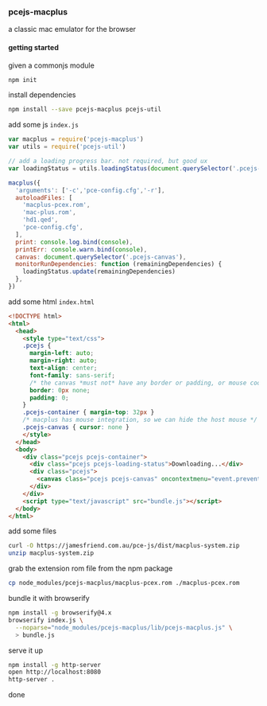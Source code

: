 ### pcejs-macplus
a classic mac emulator for the browser

#### getting started
given a commonjs module
```bash
npm init
```
install dependencies
```bash
npm install --save pcejs-macplus pcejs-util
```

add some js `index.js`
```js
var macplus = require('pcejs-macplus')
var utils = require('pcejs-util')

// add a loading progress bar. not required, but good ux
var loadingStatus = utils.loadingStatus(document.querySelector('.pcejs-loading-status'))

macplus({
  'arguments': ['-c','pce-config.cfg','-r'],
  autoloadFiles: [
    'macplus-pcex.rom',
    'mac-plus.rom',
    'hd1.qed',
    'pce-config.cfg',
  ],
  print: console.log.bind(console),
  printErr: console.warn.bind(console),
  canvas: document.querySelector('.pcejs-canvas'),
  monitorRunDependencies: function (remainingDependencies) {
    loadingStatus.update(remainingDependencies)
  },
})
```

add some html `index.html`
```html
<!DOCTYPE html>
<html>
  <head>
    <style type="text/css">
    .pcejs {
      margin-left: auto;
      margin-right: auto;
      text-align: center;
      font-family: sans-serif;
      /* the canvas *must not* have any border or padding, or mouse coords will be wrong */
      border: 0px none;
      padding: 0;
    }
    .pcejs-container { margin-top: 32px }
    /* macplus has mouse integration, so we can hide the host mouse */
    .pcejs-canvas { cursor: none }
    </style>
  </head>
  <body>
    <div class="pcejs pcejs-container">
      <div class="pcejs pcejs-loading-status">Downloading...</div>
      <div class="pcejs">
        <canvas class="pcejs pcejs-canvas" oncontextmenu="event.preventDefault()"></canvas>
      </div>
    </div>
    <script type="text/javascript" src="bundle.js"></script>
  </body>
</html>
```

add some files
```bash
curl -O https://jamesfriend.com.au/pce-js/dist/macplus-system.zip
unzip macplus-system.zip
```

grab the extension rom file from the npm package
```bash
cp node_modules/pcejs-macplus/macplus-pcex.rom ./macplus-pcex.rom
```

bundle it with browserify
```bash
npm install -g browserify@4.x
browserify index.js \
  --noparse="node_modules/pcejs-macplus/lib/pcejs-macplus.js" \
  > bundle.js
```

serve it up
```bash
npm install -g http-server
open http://localhost:8080
http-server .
```

done
